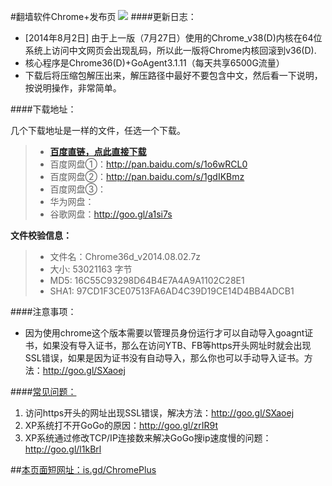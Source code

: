 #翻墙软件Chrome+发布页 ![](https://oq1gjg.bl3301.livefilestore.com/y2mlLXDCNxE4Puvrh_LvWZjKjFJWNvFh1qLCNBpKa_ykS9zlKUsqg2lImG3Tje3vbcsJt9TWo3BLvQP5Bs8xM_hLPpT3mvfZEcjo6e4sfZqSoM7F4Tr2GuZ2rOGGGzLdFgc/chrome48.ico?psid=1)
####更新日志：
* [2014年8月2日] 由于上一版（7月27日）使用的Chrome_v38(D)内核在64位系统上访问中文网页会出现乱码，所以此一版将Chrome内核回滚到v36(D).
* 核心程序是Chrome36(D)+GoAgent3.1.11（每天共享6500G流量）
* 下载后将压缩包解压出来，解压路径中最好不要包含中文，然后看一下说明，按说明操作，非常简单。

####下载地址：

几个下载地址是一样的文件，任选一个下载。
> * **[百度直链，点此直接下载](http://bcs.duapp.com/ziyoushangwang/Chrome36d_v2014.08.02.7z)**
> * 百度网盘①：http://pan.baidu.com/s/1o6wRCL0
> * 百度网盘②：http://pan.baidu.com/s/1gdIKBmz
> * 百度网盘③：
> * 华为网盘：
> * 谷歌网盘：http://goo.gl/a1si7s

**文件校验信息：**
> * 文件名：Chrome36d_v2014.08.02.7z
> * 大小: 53021163 字节
> * MD5: 16C55C93298D64B4E7A4A9A1102C28E1
> * SHA1: 97CD1F3CE07513FA6AD4C39D19CE14D4BB4ADCB1

####注意事项：
* 因为使用chrome这个版本需要以管理员身份运行才可以自动导入goagnt证书，如果没有导入证书，那么在访问YTB、FB等https开头网址时就会出现SSL错误，如果是因为证书没有自动导入，那么你也可以手动导入证书。方法：http://goo.gl/SXaoej

####[常见问题：](https://github.com/comeforu2012/FQ_FAQ/wiki)

1. 访问https开头的网址出现SSL错误，解决方法：http://goo.gl/SXaoej
2. XP系统打不开GoGo的原因：http://goo.gl/zrIR9t
3. XP系统通过修改TCP/IP连接数来解决GoGo搜ip速度慢的问题：http://goo.gl/l1kBrl

##[本页面短网址：is.gd/ChromePlus](http://is.gd/ChromePlus)